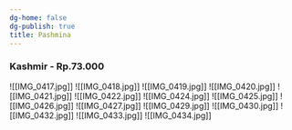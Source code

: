 ```yaml
---
dg-home: false
dg-publish: true
title: Pashmina
---
```

### Kashmir - Rp.73.000
![[IMG_0417.jpg]]
![[IMG_0418.jpg]]
![[IMG_0419.jpg]]
![[IMG_0420.jpg]]
![[IMG_0421.jpg]]
![[IMG_0422.jpg]]
![[IMG_0424.jpg]]
![[IMG_0425.jpg]]
![[IMG_0426.jpg]]
![[IMG_0427.jpg]]
![[IMG_0429.jpg]]
![[IMG_0430.jpg]]
![[IMG_0432.jpg]]
![[IMG_0433.jpg]]
![[IMG_0434.jpg]]
